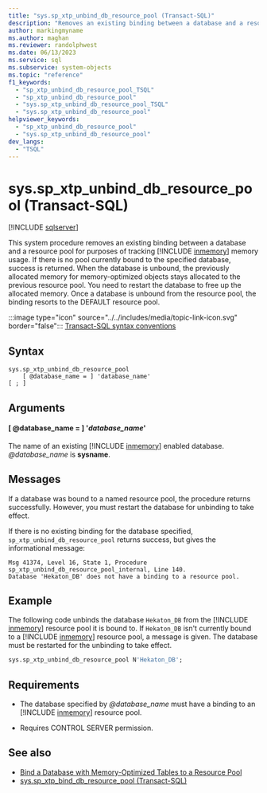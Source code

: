```yaml
---
title: "sys.sp_xtp_unbind_db_resource_pool (Transact-SQL)"
description: "Removes an existing binding between a database and a resource pool for purposes of tracking In-Memory OLTP memory usage."
author: markingmyname
ms.author: maghan
ms.reviewer: randolphwest
ms.date: 06/13/2023
ms.service: sql
ms.subservice: system-objects
ms.topic: "reference"
f1_keywords:
  - "sp_xtp_unbind_db_resource_pool_TSQL"
  - "sp_xtp_unbind_db_resource_pool"
  - "sys.sp_xtp_unbind_db_resource_pool_TSQL"
  - "sys.sp_xtp_unbind_db_resource_pool"
helpviewer_keywords:
  - "sp_xtp_unbind_db_resource_pool"
  - "sys.sp_xtp_unbind_db_resource_pool"
dev_langs:
  - "TSQL"
---
```

# sys.sp_xtp_unbind_db_resource_pool (Transact-SQL)

[!INCLUDE [sqlserver](../../includes/applies-to-version/sqlserver.md)]

This system procedure removes an existing binding between a database and a resource pool for purposes of tracking [!INCLUDE [inmemory](../../includes/inmemory-md.md)] memory usage. If there is no pool currently bound to the specified database, success is returned. When the database is unbound, the previously allocated memory for memory-optimized objects stays allocated to the previous resource pool. You need to restart the database to free up the allocated memory. Once a database is unbound from the resource pool, the binding resorts to the DEFAULT resource pool.

:::image type="icon" source="../../includes/media/topic-link-icon.svg" border="false"::: [Transact-SQL syntax conventions](../../t-sql/language-elements/transact-sql-syntax-conventions-transact-sql.md)

## Syntax

```syntaxsql
sys.sp_xtp_unbind_db_resource_pool
    [ @database_name = ] 'database_name'
[ ; ]
```

## Arguments

#### [ @database_name = ] '*database_name*'

The name of an existing [!INCLUDE [inmemory](../../includes/inmemory-md.md)] enabled database. *@database_name* is **sysname**.

## Messages

If a database was bound to a named resource pool, the procedure returns successfully. However, you must restart the database for unbinding to take effect.

If there is no existing binding for the database specified, `sp_xtp_unbind_db_resource_pool` returns success, but gives the informational message:

```output
Msg 41374, Level 16, State 1, Procedure sp_xtp_unbind_db_resource_pool_internal, Line 140.
Database 'Hekaton_DB' does not have a binding to a resource pool.
```

## Example

The following code unbinds the database `Hekaton_DB` from the [!INCLUDE [inmemory](../../includes/inmemory-md.md)] resource pool it is bound to. If `Hekaton_DB` isn't currently bound to a [!INCLUDE [inmemory](../../includes/inmemory-md.md)] resource pool, a message is given. The database must be restarted for the unbinding to take effect.

```sql
sys.sp_xtp_unbind_db_resource_pool N'Hekaton_DB';
```

## Requirements

- The database specified by *@database_name* must have a binding to an [!INCLUDE [inmemory](../../includes/inmemory-md.md)] resource pool.

- Requires CONTROL SERVER permission.

## See also

- [Bind a Database with Memory-Optimized Tables to a Resource Pool](../in-memory-oltp/bind-a-database-with-memory-optimized-tables-to-a-resource-pool.md)
- [sys.sp_xtp_bind_db_resource_pool (Transact-SQL)](sys-sp-xtp-bind-db-resource-pool-transact-sql.md)
